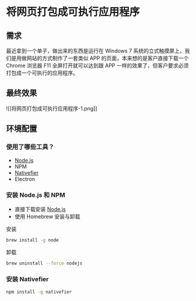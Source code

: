 # 将网页打包成可执行应用程序

## 需求

最近拿到一个单子，做出来的东西是运行在 Windows 7 系统的立式触摸屏上，我们是用做网站的方式制作了一套类似 APP 的页面，本来想的是客户直接下载一个 Chrome 浏览器 F11 全屏打开就可以达到跟 APP 一样的效果了，但客户要求必须打包成一个可执行的应用程序。

## 最终效果

![[将网页打包成可执行应用程序-1.png]]

## 环境配置

### 使用了哪些工具？

- [Node.js](https://nodejs.org/en/download/)
- NPM
- [Nativefier](https://github.com/nativefier/nativefier)
- Electron

### 安装 Node.js 和 NPM

- 直接下载安装 [Node.js](https://nodejs.org/en/download/)
- 使用 Homebrew 安装与卸载

安装

```bash
brew install -g node
```

卸载

```bash
brew uninstall --force nodejs
```

### 安装 Nativefier

```bash
npm install -g nativefier
```

##

